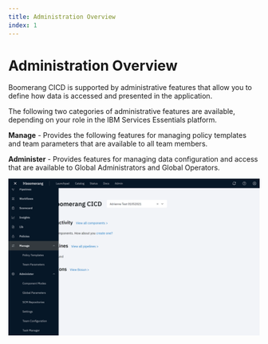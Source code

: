```yaml
---
title: Administration Overview
index: 1
---
```


# Administration Overview

Boomerang CICD is supported by administrative features that allow you to define how data is accessed and presented in the application.

The following two categories of administrative features are available, depending on your role in the IBM Services Essentials platform.

**Manage** - Provides the following features for managing policy templates and team parameters that are available to all team members.

**Administer** - Provides features for managing data configuration and access that are available to Global Administrators and Global Operators.

![CICD Home](./assets/img/CICD-admin-features.png)
